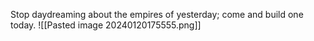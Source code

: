 Stop daydreaming about the empires of yesterday; come and build one today.
![[Pasted image 20240120175555.png]]
